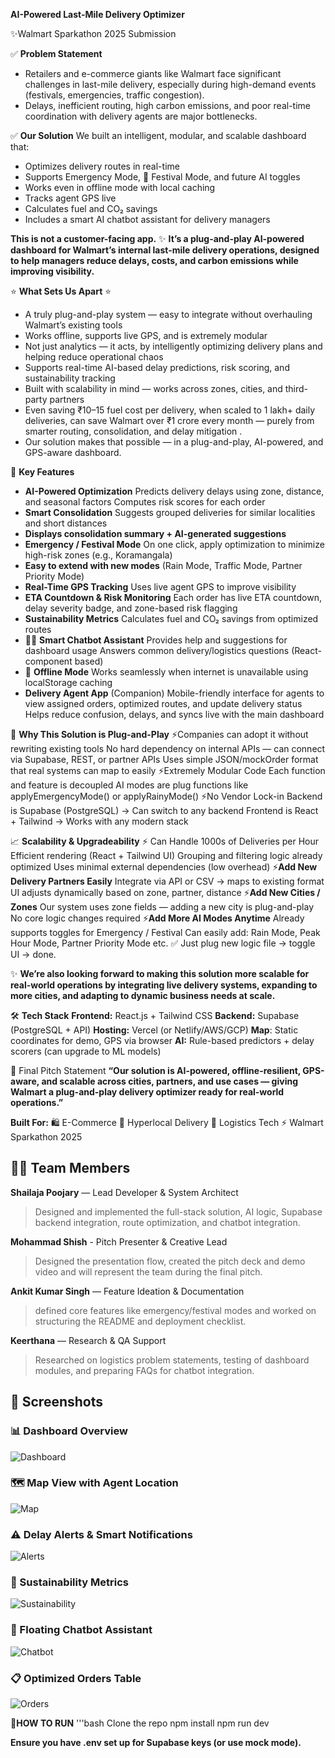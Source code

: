 **AI-Powered Last-Mile Delivery Optimizer**

✨Walmart Sparkathon 2025 Submission

✅ **Problem Statement** 
- Retailers and e-commerce giants like Walmart face significant challenges in last-mile delivery, especially during high-demand events (festivals, emergencies, traffic congestion).
- Delays, inefficient routing, high carbon emissions, and poor real-time coordination with delivery agents are major bottlenecks.

✅ **Our Solution** 
We built an intelligent, modular, and scalable dashboard that:
- Optimizes delivery routes in real-time
-  Supports Emergency Mode, 🎉 Festival Mode, and future AI toggles
- Works even in offline mode with local caching
- Tracks agent GPS live
- Calculates fuel and CO₂ savings
- Includes a smart AI chatbot assistant for delivery managers

**This is not a customer-facing app.**
✨ **It’s a plug-and-play AI-powered dashboard for Walmart’s internal last-mile delivery operations, designed to help managers reduce delays, costs, and carbon emissions while improving visibility.**

⭐ **What Sets Us Apart** ⭐
- A truly plug-and-play system — easy to integrate without overhauling Walmart’s existing tools
- Works offline, supports live GPS, and is extremely modular
- Not just analytics — it acts, by intelligently optimizing delivery plans and helping reduce operational chaos
- Supports real-time AI-based delay predictions, risk scoring, and sustainability tracking
- Built with scalability in mind — works across zones, cities, and third-party partners
- Even saving ₹10–15 fuel cost per delivery, when scaled to 1 lakh+ daily deliveries, can save Walmart over ₹1 crore every month — purely from smarter routing, consolidation, and delay mitigation .
- Our solution makes that possible — in a plug-and-play, AI-powered, and GPS-aware dashboard.

🔧 **Key Features** 
- **AI-Powered Optimization**
  Predicts delivery delays using zone, distance, and seasonal factors
  Computes risk scores for each order
- **Smart Consolidation**
  Suggests grouped deliveries for similar localities and short distances
- **Displays consolidation summary + AI-generated suggestions**
- **Emergency / Festival Mode**
  On one click, apply optimization to minimize high-risk zones (e.g., Koramangala)
- **Easy to extend with new modes** (Rain Mode, Traffic Mode, Partner Priority Mode)
- **Real-Time GPS Tracking**
  Uses live agent GPS to improve visibility
- **ETA Countdown & Risk Monitoring**
  Each order has live ETA countdown, delay severity badge, and zone-based risk flagging
- **Sustainability Metrics**
  Calculates fuel and CO₂ savings from optimized routes
- 🧑‍💻 **Smart Chatbot Assistant**
  Provides help and suggestions for dashboard usage
  Answers common delivery/logistics questions (React-component based)
- 🔌 **Offline Mode**
  Works seamlessly when internet is unavailable using localStorage caching
- **Delivery Agent App** (Companion)
  Mobile-friendly interface for agents to view assigned orders, optimized routes, and update delivery status
  Helps reduce confusion, delays, and syncs live with the main dashboard
  

🔌 **Why This Solution is Plug-and-Play** 
 ⚡Companies can adopt it without rewriting existing tools
    No hard dependency on internal APIs — can connect via Supabase, REST, or partner APIs
    Uses simple JSON/mockOrder format that real systems can map to easily
 ⚡Extremely Modular Code
   Each function and feature is decoupled
   AI modes are plug functions like applyEmergencyMode() or applyRainyMode()
 ⚡No Vendor Lock-in
   Backend is Supabase (PostgreSQL) → Can switch to any backend
   Frontend is React + Tailwind → Works with any modern stack


📈 **Scalability & Upgradeability** 
⚡ Can Handle 1000s of Deliveries per Hour
     Efficient rendering (React + Tailwind UI)
     Grouping and filtering logic already optimized
     Uses minimal external dependencies (low overhead)
⚡**Add New Delivery Partners Easily**
   Integrate via API or CSV → maps to existing format
   UI adjusts dynamically based on zone, partner, distance
⚡**Add New Cities / Zones**
   Our system uses zone fields — adding a new city is plug-and-play
   No core logic changes required
⚡**Add More AI Modes Anytime**
   Already supports toggles for Emergency / Festival
   Can easily add: Rain Mode, Peak Hour Mode, Partner Priority Mode etc.
   ✅ Just plug new logic file → toggle UI → done. 


✨ **We’re also looking forward to making this solution more scalable for real-world operations
by integrating live delivery systems, expanding to more cities, and adapting to dynamic business needs at scale.**


🛠 **Tech Stack** 
**Frontend:** React.js + Tailwind CSS
**Backend:** Supabase (PostgreSQL + API)
**Hosting:** Vercel (or Netlify/AWS/GCP)
**Map**: Static coordinates for demo, GPS via browser
**AI:** Rule-based predictors + delay scorers (can upgrade to ML models)


📣 Final Pitch Statement
**“Our solution is AI-powered, offline-resilient, GPS-aware, and scalable across cities, partners, and use cases — giving Walmart a plug-and-play delivery optimizer ready for real-world operations.”**


 **Built For:** 
🛍 E-Commerce
🛒 Hyperlocal Delivery
🚕 Logistics Tech
⚡ Walmart Sparkathon 2025


## 👩‍💼 Team Members

**Shailaja Poojary**  — Lead Developer & System Architect
> Designed and implemented the full-stack solution, AI logic, Supabase backend integration, route optimization, and chatbot integration.

**Mohammad Shish** - Pitch Presenter & Creative Lead
> Designed the presentation flow, created the pitch deck and demo video and will represent the team during the final pitch.

**Ankit Kumar Singh** — Feature Ideation & Documentation
> defined core features like emergency/festival modes and worked on structuring the README and deployment checklist.

**Keerthana** — Research & QA Support
> Researched on logistics problem statements, testing of dashboard modules, and preparing FAQs for chatbot integration.



## 📸 Screenshots
### 📊 Dashboard Overview
![Dashboard](./screenshots/https://github.com/Shailaja-poojari/ai-last-mile-delivery-optimizer/blob/main/dashboard.jpg)
### 🗺 Map View with Agent Location
![Map](./screenshots/map-view.jpg)
### ⚠ Delay Alerts & Smart Notifications
![Alerts](./screenshots/delay-alerts.jpg)
### 🌿 Sustainability Metrics
![Sustainability](./screenshots/sustainability-cards.jpg)
### 🤖 Floating Chatbot Assistant
![Chatbot](./screenshots/chatbot.jpg)
### 📋 Optimized Orders Table
![Orders](./screenshots/optimized-orders.jpg)


🚀**HOW TO RUN**
'''bash
Clone the repo
npm install
npm run dev

**Ensure you have .env set up for Supabase keys (or use mock mode).**

